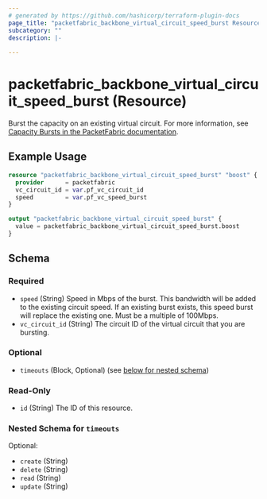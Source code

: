 ```yaml
---
# generated by https://github.com/hashicorp/terraform-plugin-docs
page_title: "packetfabric_backbone_virtual_circuit_speed_burst Resource - terraform-provider-packetfabric"
subcategory: ""
description: |-
  
---
```


# packetfabric_backbone_virtual_circuit_speed_burst (Resource)

Burst the capacity on an existing virtual circuit. For more information, see [Capacity Bursts in the PacketFabric documentation](https://docs.packetfabric.com/vc/manage/burst/).

## Example Usage

```terraform
resource "packetfabric_backbone_virtual_circuit_speed_burst" "boost" {
  provider      = packetfabric
  vc_circuit_id = var.pf_vc_circuit_id
  speed         = var.pf_vc_speed_burst
}

output "packetfabric_backbone_virtual_circuit_speed_burst" {
  value = packetfabric_backbone_virtual_circuit_speed_burst.boost
}
```

<!-- schema generated by tfplugindocs -->
## Schema

### Required

- `speed` (String) Speed in Mbps of the burst. This bandwidth will be added to the existing circuit speed. If an existing burst exists, this speed burst will replace the existing one. Must be a multiple of 100Mbps.
- `vc_circuit_id` (String) The circuit ID of the virtual circuit that you are bursting.

### Optional

- `timeouts` (Block, Optional) (see [below for nested schema](#nestedblock--timeouts))

### Read-Only

- `id` (String) The ID of this resource.

<a id="nestedblock--timeouts"></a>
### Nested Schema for `timeouts`

Optional:

- `create` (String)
- `delete` (String)
- `read` (String)
- `update` (String)


